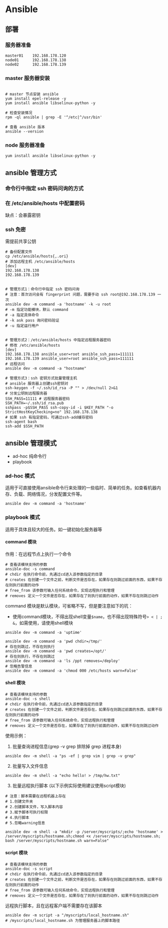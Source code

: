# Ansible

## 部署
### 服务器准备
```shell
master01    192.168.178.120
node01      192.168.178.138
node02      192.168.178.139
```

### master 服务器安装
```shell

# master 节点安装 ansible
yum install epel-release -y
yum install ansible libselinux-python -y

# 检查安装情况
rpm -ql ansible | grep -E '^/etc|^/usr/bin'

# 查看 ansible 版本
ansible --version
```

### node 服务器准备
```shell
yum install ansible libselinux-python -y
```

## ansible 管理方式
### 命令行中指定 ssh 密码问询的方式

### 在 /etc/ansible/hosts 中配置密码
缺点：会暴露密钥

### ssh 免密
需提前共享公钥

```shell
# 备份配置文件
cp /etc/ansible/hosts{,.ori}
# 添加远程主机 /etc/ansible/hosts
[dev]
192.168.178.138
192.168.178.139


# 管理方式1：命令行中指定 ssh 密码问询
# 注意：首次访问会有 fingerprint 问题，需要手动 ssh root@192.168.178.139 一次
ansible dev -m command -a 'hostname' -k -u root
# -m 指定功能模块，默认 command
# -a 指定具体命令
# -k ask pass 询问密码验证
# -u 指定运行用户


# 管理方式2：/etc/ansible/hosts 中指定远程服务器密码
# 修改 /etc/ansible/hosts
[dev]
192.168.178.138 ansible_user=root ansible_ssh_pass=111111
192.168.178.139 ansible_user=root ansible_ssh_pass=111111
# 远程访问
ansible dev -m command -a "hostname"

# 管理方式3：ssh 密钥方式批量管理主机
# ansible 服务器上创建ssh密钥对
ssh-keygen -f ~/.ssh/id_rsa -P "" > /dev/null 2>&1
# 分发公钥到远程服务器
SSH_PASS=11111 # 远程服务器密码
SSH_PATH=~/.ssh/id_rsa.pub
sshpass -p$SSH_PASS ssh-copy-id -i $KEY_PATH "-o StrictHostKeyChecking=no" 192.168.178.138
# 如果 ssh 有指定密码，可通过ssh-add缓存密码
ssh-agent bash
ssh-add $SSH_PATH
```

## ansible 管理模式
- ad-hoc 纯命令行
- playbook

### ad-hoc 模式
适用于可直接使用ansible命令行来处理的一些临时、简单的任务。如查看机器内存、负载、网络情况，分发配置文件等。
```shell
ansible dev -m command -a 'hostname'
```

### playbook 模式
适用于具体且较大的任务。如一键初始化服务器等

#### command 模块
作用：在远程节点上执行一个命令
```shell
# 查看该模块支持的参数
ansible-doc -s command
# chdir 在执行命令前，先通过cd进入该参数指定的目录
# creates 在创建一个文件之前，判断文件是否存在，如果存在则跳过前面的东西，如果不存在则执行前面的动作
# free_from 该参数可输入任何系统命令，实现远程执行和管理
# removes 定义一个文件是否存在，如果存在了则执行前面的动作，如果不存在则跳过动作
```
command 模块是默认模块，可省略不写，但是要注意如下的坑：
- 使用command模块，不得出现shell变量`$name`，也不得出现特殊符号`> < | ; &`，如需使用，请使用shell模块

```shell
ansible dev -m command -a 'uptime'

ansible dev -m command -a 'pwd chdir=/tmp/'
# 存在则跳过，不存在则执行
ansible dev -m command -a 'pwd creates=/opt/'
# 存在则执行，不存在则跳过
ansible dev -m command -a 'ls /ppt removes=/deploy'
# 忽略告警信息
ansible dev -m command -a 'chmod 000 /etc/hosts warn=False'
```

#### shell 模块
```shell
# 查看该模块支持的参数
ansible-doc -s shell
# chdir 在执行命令前，先通过cd进入该参数指定的目录
# creates 在创建一个文件之前，判断文件是否存在，如果存在则跳过前面的东西，如果不存在则执行前面的动作
# free_from 该参数可输入任何系统命令，实现远程执行和管理
# removes 定义一个文件是否存在，如果存在了则执行前面的动作，如果不存在则跳过动作
```

使用示例：
1. 批量查询进程信息(grep -v grep 排除掉 grep 进程本身)
```shell
ansible dev -m shell -a "ps -ef | grep vim | grep -v grep"
```
2. 批量写入文件信息
```shell
ansible dev -m shell -a "echo hello! > /tmp/hw.txt"
```
3. 批量远程执行脚本 (以下示例实际使用建议使用script模块)
```shell
# 注意：脚本需要在远程机器上存在
# 1.创建文件夹
# 2.创建脚本文件，写入脚本内容
# 3.赋予脚本可执行权限
# 4.执行脚本
# 5.忽略warning信息

ansible dev -m shell -a "mkdir -p /server/myscripts/;echo 'hostname' > /server/myscripts/hostname.sh;chmod +x /server/myscripts/hostname.sh; bash /server/myscripts/hostname.sh warn=False"
```

#### script 模块
```shell
# 查看该模块支持的参数
ansible-doc -s script
# chdir 在执行命令前，先通过cd进入该参数指定的目录
# creates 在创建一个文件之前，判断文件是否存在，如果存在则跳过前面的东西，如果不存在则执行前面的动作
# free_from 该参数可输入任何系统命令，实现远程执行和管理
# removes 定义一个文件是否存在，如果存在了则执行前面的动作，如果不存在则跳过动作
```
远程执行脚本，且在远程客户端不需要存在该脚本
```shell
ansible dev -m script -a "/myscripts/local_hostname.sh"
# /myscripts/local_hostname.sh 为管理服务器上的脚本路径
```